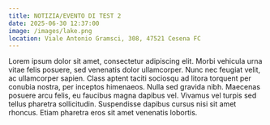 ```yaml
---
title: NOTIZIA/EVENTO DI TEST 2
date: 2025-06-30 12:37:00
image: /images/lake.png
location: Viale Antonio Gramsci, 308, 47521 Cesena FC
---
```

Lorem ipsum dolor sit amet, consectetur adipiscing elit. Morbi vehicula urna vitae felis posuere, sed venenatis dolor ullamcorper. Nunc nec feugiat velit, ac ullamcorper sapien. Class aptent taciti sociosqu ad litora torquent per conubia nostra, per inceptos himenaeos. Nulla sed gravida nibh. Maecenas posuere arcu felis, eu faucibus magna dapibus vel. Vivamus vel turpis sed tellus pharetra sollicitudin. Suspendisse dapibus cursus nisi sit amet rhoncus. Etiam pharetra eros sit amet venenatis lobortis.
